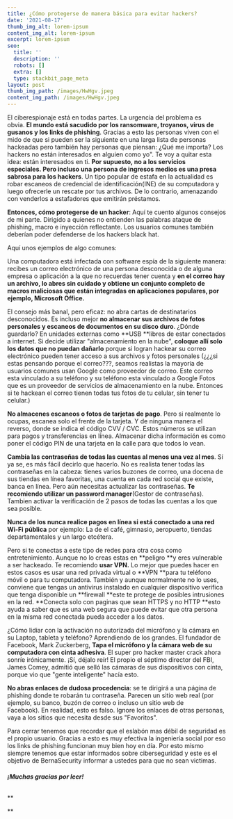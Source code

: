 ```yaml
---
title: ¿Cómo protegerse de manera básica para evitar hackers?
date: '2021-08-17'
thumb_img_alt: lorem-ipsum
content_img_alt: lorem-ipsum
excerpt: lorem-ipsum
seo:
  title: ''
  description: ''
  robots: []
  extra: []
  type: stackbit_page_meta
layout: post
thumb_img_path: /images/HwHgv.jpeg
content_img_path: /images/HwHgv.jpeg
---
```

El ciberespionaje está en todas partes. La urgencia del problema es obvia. **El mundo está sacudido por los ransomware, troyanos, virus de gusanos y los links de phishing**. Gracias a esto las personas viven con el mido de que si pueden ser la siguiente en una larga lista de personas hackeadas pero también hay personas que piensan: ¿Qué me importa? Los hackers no están interesados en alguien como yo".
Te voy a quitar esta idea: están interesados ​​en ti. **Por supuesto, no a los servicios especiales. Pero incluso una persona de ingresos medios es una presa sabrosa para los hackers**. Un tipo popular de estafa en la actualidad es robar escaneos de credencial de identificación(INE) de su computadora y luego ofrecerle un rescate por tus archivos. De lo contrario, amenazando con venderlos a estafadores que emitirán préstamos.

**Entonces, cómo protegerse de un hacker**: Aquí te cuento algunos consejos de mi parte. Dirigido a quienes no entienden las palabras ataque de phishing, macro e inyección reflectante. Los usuarios comunes también deberían poder defenderse de los hackers black hat.

Aquí unos ejemplos de algo comunes:

Una computadora está infectada con software espía de la siguiente manera: recibes un correo electrónico de una persona desconocida o de alguna empresa o aplicación a la que no recuerdas tener cuenta y **en el correo hay un archivo, lo abres sin cuidado y obtiene un conjunto completo de macros maliciosas que están integradas en aplicaciones populares, por ejemplo, Microsoft Office.**

El consejo más banal, pero eficaz: no abra cartas de destinatarios desconocidos.
Es incluso mejor **no almacenar sus archivos de fotos personales y escaneos de documentos en su disco duro**. ¿Dónde guardarlo? En unidades externas como \*\*USB \*\*libres de estar conectados a internet.
Si decide utilizar "almacenamiento en la nube", **coloque allí solo los datos que no puedan dañarlo** porque si logran hackear su correo electrónico pueden tener acceso a sus archivos y fotos personales (¿¿¿si estas pensando porque el correo???, seamos realistas la mayoría de usuarios comunes usan Google como proveedor de correo. Este correo esta vinculado a su teléfono y su teléfono esta vinculado a Google Fotos que es un proveedor de servicios de almacenamiento en la nube. Entonces si te hackean el correo tienen todas tus fotos de tu celular, sin tener tu celular.)

**No almacenes escaneos o fotos de tarjetas de pago**. Pero si realmente lo ocupas, escanea solo el frente de la tarjeta. Y de ninguna manera el reverso, donde se indica el código CVV / CVC. Estos números se utilizan para pagos y transferencias en línea. Almacenar dicha información es como poner el código PIN de una tarjeta en la calle para que todos lo vean.

**Cambia las contraseñas de todas las cuentas al menos una vez al mes**. Sí  ya se, es más fácil decirlo que hacerlo. No es realista tener todas las contraseñas en la cabeza: tienes varios buzones de correo, una docena de sus tiendas en línea favoritas, una cuenta en cada red social que existe, banca en línea. Pero aún necesitas actualizar las contraseñas. **Te recomiendo utilizar un password manager**(Gestor de contraseñas). Tambien activar la verificación de 2 pasos de todas las cuentas  a los que sea posible.

**Nunca de los nunca realice pagos en línea si está conectado a una red Wi-Fi pública** por ejemplo: La de el café, gimnasio, aeropuerto, tiendas departamentales y un largo etcétera.

Pero si te conectas a este tipo de redes para otra cosa como entretenimiento. Aunque no lo creas estas en **peligro **y eres vulnerable a ser hackeado. Te recomiendo **usar VPN.** Lo mejor que puedes hacer en estos casos es usar una red privada virtual o **VPN **para tu teléfono móvil o para tu computadora. También y aunque normalmente no lo uses, conviene que tengas un antivirus instalado en cualquier dispositivo verifica que tenga disponible un \*\*firewall \*\*este te protege de posibles intrusiones en la red. \*\*Conecta solo con paginas que sean HTTPS y no HTTP \*\*esto ayuda a saber que es una web segura que puede evitar que otra persona en la misma red conectada pueda acceder a los datos.

¿Cómo lidiar con la activación no autorizada del micrófono y la cámara en su Laptop, tableta y teléfono? Aprendiendo de los grandes. El fundador de Facebook, Mark Zuckerberg, **Tapa el micrófono y la cámara web de su computadora con cinta adhesiva**. El super pro hacker master crack ahora sonríe irónicamente. ¡Sí, déjalo reír! El propio el séptimo director del FBI, James Comey, admitió que selló las cámaras de sus dispositivos con cinta, porque vio que "gente inteligente" hacía esto.

**No abras enlaces de dudosa procedencia**: se te dirigirá a una página de phishing donde te robarán tu contraseña. Parecen un sitio web real (por ejemplo, su banco, buzón de correo o incluso un sitio web de Facebook). En realidad, esto es falso. Ignore los enlaces de otras personas, vaya a los sitios que necesita desde sus "Favoritos".

Para cerrar tenemos que recordar que el eslabón mas débil de seguridad es el propio usuario. Gracias a esto es muy efectiva la ingeniería social por eso los links de phishing funcionan muy bien hoy en día. Por esto mismo siempre tenemos que estar informados sobre ciberseguridad y este es el objetivo de BernaSecurity informar a ustedes para que no sean victimas.

###### **¡Muchas gracias por leer!**&#xA;&#xA;

\*\*

\*\*
